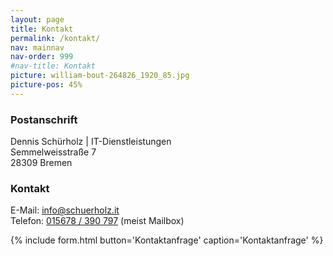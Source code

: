 ```yaml
---
layout: page
title: Kontakt
permalink: /kontakt/
nav: mainnav
nav-order: 999
#nav-title: Kontakt
picture: william-bout-264826_1920_85.jpg
picture-pos: 45%
---
```


### Postanschrift

Dennis Schürholz | IT-Dienstleistungen  
Semmelweisstraße 7  
28309 Bremen

### Kontakt

E-Mail: [info@schuerholz.it](mailto:info@schuerholz.it)  
Telefon: [015678 / 390 797](tel:004915678390797) (meist Mailbox)

{% include form.html button='Kontaktanfrage' caption='Kontaktanfrage' %}
